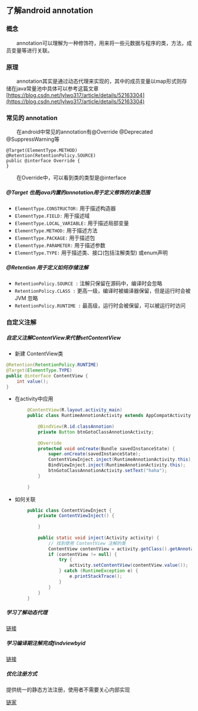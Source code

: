 ## 了解android annotation

### 概念
  
&emsp;&emsp;annotation可以理解为一种修饰符，用来将一些元数据与程序的类，方法，成员变量等进行关联。

### 原理

&emsp;&emsp;annotation其实是通过动态代理来实现的，其中的成员变量以map形式则存储在java常量池中具体可以参考这篇文章[https://blog.csdn.net/lylwo317/article/details/52163304](https://blog.csdn.net/lylwo317/article/details/52163304)

### 常见的 annotation

&emsp;&emsp;在android中常见的annotation有@Override @Deprecated @SuppressWarning等

    @Target(ElementType.METHOD)
    @Retention(RetentionPolicy.SOURCE)
    public @interface Override {
    }

&emsp;&emsp;在Override中，可以看到类的类型是@interface
##### @Target 也是java内置的annotation用于定义修饰的对象范围

+ `ElementType.CONSTRUCTOR:` 用于描述构造器
+ `ElementType.FIELD:` 用于描述域
+ `ElementType.LOCAL_VARIABLE:` 用于描述局部变量
+ `ElementType.METHOD:` 用于描述方法
+ `ElementType.PACKAGE:` 用于描述包
+ `ElementType.PARAMETER:` 用于描述参数
+ `ElementType.TYPE:` 用于描述类、接口(包括注解类型) 或enum声明

##### @Retention 用于定义如何存储注解

+ `RetentionPolicy.SOURCE :` 注解只保留在源码中，编译时会忽略
+ `RetentionPolicy.CLASS :` 更高一级，编译时被编译器保留，但是运行时会被 JVM 忽略
+ `RetentionPolicy.RUNTIME :` 最高级，运行时会被保留，可以被运行时访问

### 自定义注解

##### 自定义注解ContentView来代替setContentView

+ 新建 ContentView类

```java
@Retention(RetentionPolicy.RUNTIME)
@Target(ElementType.TYPE)
public @interface ContentView {
    int value();
}
```

+ 在activity中应用

```java
        @ContentView(R.layout.activity_main)
        public class RuntimeAnnotionActivity extends AppCompatActivity {
        
            @BindView(R.id.classAnnotion)
            private Button btnGotoClassAnnotionActivity;
        
            @Override
            protected void onCreate(Bundle savedInstanceState) {
                super.onCreate(savedInstanceState);
                ContentViewInject.inject(RuntimeAnnotionActivity.this);
                BindViewInject.inject(RuntimeAnnotionActivity.this);
                btnGotoClassAnnotionActivity.setText("haha");
            }
    
        }
```

+ 如何关联

```java
        public class ContentViewInject {
            private ContentViewInject() {
        
            }
        
            public static void inject(Activity activity) {
                // 找到使用 ContentView 注解的类
                ContentView contentView = activity.getClass().getAnnotation(ContentView.class);
                if (contentView != null) {
                    try {
                        activity.setContentView(contentView.value());
                    } catch (RuntimeException e) {
                        e.printStackTrace();
                    }
                }
            }
        }
```

##### 学习了解动态代理
[链接](https://github.com/DaiHangLin/android-annotion/blob/master/dynamicProxy.md)

##### 学习编译期注解完成findviewbyid
[链接](https://github.com/DaiHangLin/android-annotation/blob/master/classannotation.md)

##### 优化注册方式
提供统一的静态方法注册，使用者不需要关心内部实现

[链家](https://github.com/DaiHangLin/android-annotation/blob/optimize/classannotation.md)
